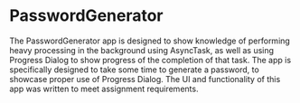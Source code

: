 # PasswordGenerator
The PasswordGenerator app is designed to show knowledge of performing heavy processing in the background using AsyncTask,
as well as using Progress Dialog to show progress of the completion of that task.
The app is specifically designed to take some time to generate a password, to showcase proper use of Progress Dialog.
The UI and functionality of this app was written to meet assignment requirements.
